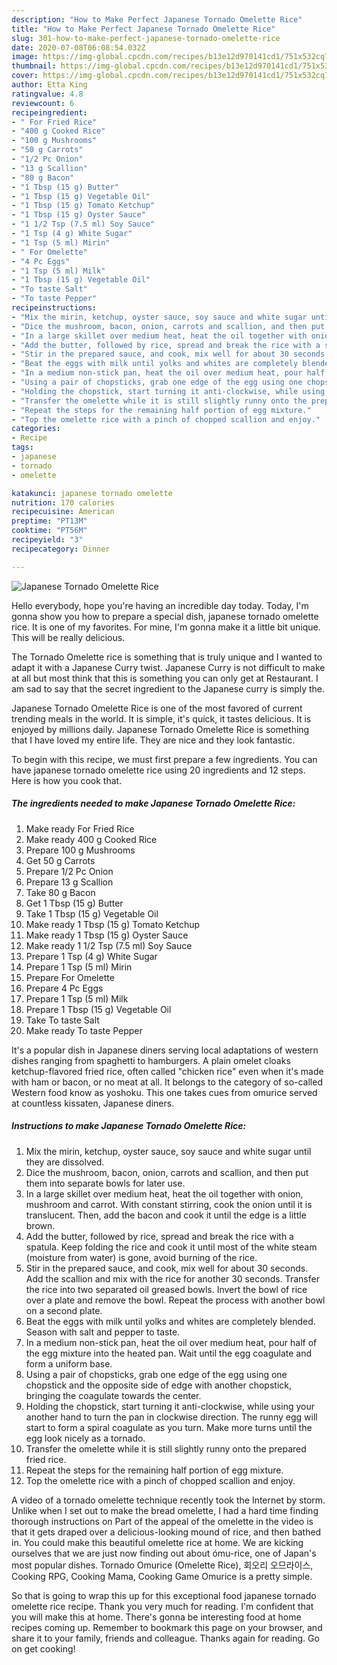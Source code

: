 ```yaml
---
description: "How to Make Perfect Japanese Tornado Omelette Rice"
title: "How to Make Perfect Japanese Tornado Omelette Rice"
slug: 301-how-to-make-perfect-japanese-tornado-omelette-rice
date: 2020-07-08T06:08:54.032Z
image: https://img-global.cpcdn.com/recipes/b13e12d970141cd1/751x532cq70/japanese-tornado-omelette-rice-recipe-main-photo.jpg
thumbnail: https://img-global.cpcdn.com/recipes/b13e12d970141cd1/751x532cq70/japanese-tornado-omelette-rice-recipe-main-photo.jpg
cover: https://img-global.cpcdn.com/recipes/b13e12d970141cd1/751x532cq70/japanese-tornado-omelette-rice-recipe-main-photo.jpg
author: Etta King
ratingvalue: 4.8
reviewcount: 6
recipeingredient:
- " For Fried Rice"
- "400 g Cooked Rice"
- "100 g Mushrooms"
- "50 g Carrots"
- "1/2 Pc Onion"
- "13 g Scallion"
- "80 g Bacon"
- "1 Tbsp (15 g) Butter"
- "1 Tbsp (15 g) Vegetable Oil"
- "1 Tbsp (15 g) Tomato Ketchup"
- "1 Tbsp (15 g) Oyster Sauce"
- "1 1/2 Tsp (7.5 ml) Soy Sauce"
- "1 Tsp (4 g) White Sugar"
- "1 Tsp (5 ml) Mirin"
- " For Omelette"
- "4 Pc Eggs"
- "1 Tsp (5 ml) Milk"
- "1 Tbsp (15 g) Vegetable Oil"
- "To taste Salt"
- "To taste Pepper"
recipeinstructions:
- "Mix the mirin, ketchup, oyster sauce, soy sauce and white sugar until they are dissolved."
- "Dice the mushroom, bacon, onion, carrots and scallion, and then put them into separate bowls for later use."
- "In a large skillet over medium heat, heat the oil together with onion, mushroom and carrot. With constant stirring, cook the onion until it is translucent. Then, add the bacon and cook it until the edge is a little brown."
- "Add the butter, followed by rice, spread and break the rice with a spatula. Keep folding the rice and cook it until most of the white steam (moisture from water) is gone, avoid burning of the rice."
- "Stir in the prepared sauce, and cook, mix well for about 30 seconds. Add the scallion and mix with the rice for another 30 seconds. Transfer the rice into two separated oil greased bowls. Invert the bowl of rice over a plate and remove the bowl. Repeat the process with another bowl on a second plate."
- "Beat the eggs with milk until yolks and whites are completely blended. Season with salt and pepper to taste."
- "In a medium non-stick pan, heat the oil over medium heat, pour half of the egg mixture into the heated pan. Wait until the egg coagulate and form a uniform base."
- "Using a pair of chopsticks, grab one edge of the egg using one chopstick and the opposite side of edge with another chopstick, bringing the coagulate towards the center."
- "Holding the chopstick, start turning it anti-clockwise, while using your another hand to turn the pan in clockwise direction. The runny egg will start to form a spiral coagulate as you turn. Make more turns until the egg look nicely as a tornado."
- "Transfer the omelette while it is still slightly runny onto the prepared fried rice."
- "Repeat the steps for the remaining half portion of egg mixture."
- "Top the omelette rice with a pinch of chopped scallion and enjoy."
categories:
- Recipe
tags:
- japanese
- tornado
- omelette

katakunci: japanese tornado omelette 
nutrition: 170 calories
recipecuisine: American
preptime: "PT13M"
cooktime: "PT56M"
recipeyield: "3"
recipecategory: Dinner

---
```



![Japanese Tornado Omelette Rice](https://img-global.cpcdn.com/recipes/b13e12d970141cd1/751x532cq70/japanese-tornado-omelette-rice-recipe-main-photo.jpg)

Hello everybody, hope you're having an incredible day today. Today, I'm gonna show you how to prepare a special dish, japanese tornado omelette rice. It is one of my favorites. For mine, I'm gonna make it a little bit unique. This will be really delicious.

The Tornado Omelette rice is something that is truly unique and I wanted to adapt it with a Japanese Curry twist. Japanese Curry is not difficult to make at all but most think that this is something you can only get at Restaurant. I am sad to say that the secret ingredient to the Japanese curry is simply the.

Japanese Tornado Omelette Rice is one of the most favored of current trending meals in the world. It is simple, it's quick, it tastes delicious. It is enjoyed by millions daily. Japanese Tornado Omelette Rice is something that I have loved my entire life. They are nice and they look fantastic.


To begin with this recipe, we must first prepare a few ingredients. You can have japanese tornado omelette rice using 20 ingredients and 12 steps. Here is how you cook that.

<!--inarticleads1-->

##### The ingredients needed to make Japanese Tornado Omelette Rice:

1. Make ready  For Fried Rice
1. Make ready 400 g Cooked Rice
1. Prepare 100 g Mushrooms
1. Get 50 g Carrots
1. Prepare 1/2 Pc Onion
1. Prepare 13 g Scallion
1. Take 80 g Bacon
1. Get 1 Tbsp (15 g) Butter
1. Take 1 Tbsp (15 g) Vegetable Oil
1. Make ready 1 Tbsp (15 g) Tomato Ketchup
1. Make ready 1 Tbsp (15 g) Oyster Sauce
1. Make ready 1 1/2 Tsp (7.5 ml) Soy Sauce
1. Prepare 1 Tsp (4 g) White Sugar
1. Prepare 1 Tsp (5 ml) Mirin
1. Prepare  For Omelette
1. Prepare 4 Pc Eggs
1. Prepare 1 Tsp (5 ml) Milk
1. Prepare 1 Tbsp (15 g) Vegetable Oil
1. Take To taste Salt
1. Make ready To taste Pepper


It&#39;s a popular dish in Japanese diners serving local adaptations of western dishes ranging from spaghetti to hamburgers. A plain omelet cloaks ketchup-flavored fried rice, often called &#34;chicken rice&#34; even when it&#39;s made with ham or bacon, or no meat at all. It belongs to the category of so-called Western food know as yoshoku. This one takes cues from omurice served at countless kissaten, Japanese diners. 

<!--inarticleads2-->

##### Instructions to make Japanese Tornado Omelette Rice:

1. Mix the mirin, ketchup, oyster sauce, soy sauce and white sugar until they are dissolved.
1. Dice the mushroom, bacon, onion, carrots and scallion, and then put them into separate bowls for later use.
1. In a large skillet over medium heat, heat the oil together with onion, mushroom and carrot. With constant stirring, cook the onion until it is translucent. Then, add the bacon and cook it until the edge is a little brown.
1. Add the butter, followed by rice, spread and break the rice with a spatula. Keep folding the rice and cook it until most of the white steam (moisture from water) is gone, avoid burning of the rice.
1. Stir in the prepared sauce, and cook, mix well for about 30 seconds. Add the scallion and mix with the rice for another 30 seconds. Transfer the rice into two separated oil greased bowls. Invert the bowl of rice over a plate and remove the bowl. Repeat the process with another bowl on a second plate.
1. Beat the eggs with milk until yolks and whites are completely blended. Season with salt and pepper to taste.
1. In a medium non-stick pan, heat the oil over medium heat, pour half of the egg mixture into the heated pan. Wait until the egg coagulate and form a uniform base.
1. Using a pair of chopsticks, grab one edge of the egg using one chopstick and the opposite side of edge with another chopstick, bringing the coagulate towards the center.
1. Holding the chopstick, start turning it anti-clockwise, while using your another hand to turn the pan in clockwise direction. The runny egg will start to form a spiral coagulate as you turn. Make more turns until the egg look nicely as a tornado.
1. Transfer the omelette while it is still slightly runny onto the prepared fried rice.
1. Repeat the steps for the remaining half portion of egg mixture.
1. Top the omelette rice with a pinch of chopped scallion and enjoy.


A video of a tornado omelette technique recently took the Internet by storm. Unlike when I set out to make the bread omelette, I had a hard time finding thorough instructions on Part of the appeal of the omelette in the video is that it gets draped over a delicious-looking mound of rice, and then bathed in. You could make this beautiful omelette rice at home. We are kicking ourselves that we are just now finding out about ómu-rice, one of Japan&#39;s most popular dishes. Tornado Omurice (Omelette Rice), 회오리 오므라이스, Cooking RPG, Cooking Mama, Cooking Game Omurice is a pretty simple. 

So that is going to wrap this up for this exceptional food japanese tornado omelette rice recipe. Thank you very much for reading. I'm confident that you will make this at home. There's gonna be interesting food at home recipes coming up. Remember to bookmark this page on your browser, and share it to your family, friends and colleague. Thanks again for reading. Go on get cooking!
